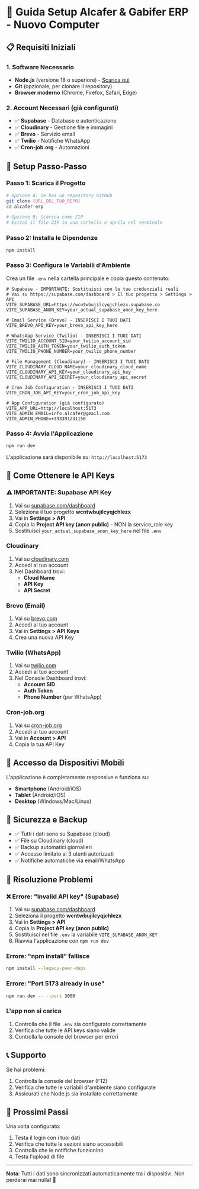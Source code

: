 # 🚀 Guida Setup Alcafer & Gabifer ERP - Nuovo Computer

## 📋 Requisiti Iniziali

### 1. Software Necessario
- **Node.js** (versione 18 o superiore) - [Scarica qui](https://nodejs.org)
- **Git** (opzionale, per clonare il repository)
- **Browser moderno** (Chrome, Firefox, Safari, Edge)

### 2. Account Necessari (già configurati)
- ✅ **Supabase** - Database e autenticazione
- ✅ **Cloudinary** - Gestione file e immagini
- ✅ **Brevo** - Servizio email
- ✅ **Twilio** - Notifiche WhatsApp
- ✅ **Cron-job.org** - Automazioni

## 🔧 Setup Passo-Passo

### Passo 1: Scarica il Progetto
```bash
# Opzione A: Se hai un repository GitHub
git clone [URL_DEL_TUO_REPO]
cd alcafer-erp

# Opzione B: Scarica come ZIP
# Estrai il file ZIP in una cartella e aprila nel terminale
```

### Passo 2: Installa le Dipendenze
```bash
npm install
```

### Passo 3: Configura le Variabili d'Ambiente
Crea un file `.env` nella cartella principale e copia questo contenuto:

```env
# Supabase - IMPORTANTE: Sostituisci con le tue credenziali reali
# Vai su https://supabase.com/dashboard > Il tuo progetto > Settings > API
VITE_SUPABASE_URL=https://wcntwbujilcyqjchlezx.supabase.co
VITE_SUPABASE_ANON_KEY=your_actual_supabase_anon_key_here

# Email Service (Brevo) - INSERISCI I TUOI DATI
VITE_BREVO_API_KEY=your_brevo_api_key_here

# WhatsApp Service (Twilio) - INSERISCI I TUOI DATI
VITE_TWILIO_ACCOUNT_SID=your_twilio_account_sid
VITE_TWILIO_AUTH_TOKEN=your_twilio_auth_token
VITE_TWILIO_PHONE_NUMBER=your_twilio_phone_number

# File Management (Cloudinary) - INSERISCI I TUOI DATI
VITE_CLOUDINARY_CLOUD_NAME=your_cloudinary_cloud_name
VITE_CLOUDINARY_API_KEY=your_cloudinary_api_key
VITE_CLOUDINARY_API_SECRET=your_cloudinary_api_secret

# Cron Job Configuration - INSERISCI I TUOI DATI
VITE_CRON_JOB_API_KEY=your_cron_job_api_key

# App Configuration (già configurato)
VITE_APP_URL=http://localhost:5173
VITE_ADMIN_EMAIL=info.alcafer@gmail.com
VITE_ADMIN_PHONE=+393391231150
```

### Passo 4: Avvia l'Applicazione
```bash
npm run dev
```

L'applicazione sarà disponibile su: `http://localhost:5173`

## 🔑 Come Ottenere le API Keys

### ⚠️ IMPORTANTE: Supabase API Key
1. Vai su [supabase.com/dashboard](https://supabase.com/dashboard)
2. Seleziona il tuo progetto **wcntwbujilcyqjchlezx**
3. Vai in **Settings > API**
4. Copia la **Project API key (anon public)** - NON la service_role key
5. Sostituisci `your_actual_supabase_anon_key_here` nel file `.env`

### Cloudinary
1. Vai su [cloudinary.com](https://cloudinary.com)
2. Accedi al tuo account
3. Nel Dashboard trovi:
   - **Cloud Name**
   - **API Key**
   - **API Secret**

### Brevo (Email)
1. Vai su [brevo.com](https://brevo.com)
2. Accedi al tuo account
3. Vai in **Settings > API Keys**
4. Crea una nuova API Key

### Twilio (WhatsApp)
1. Vai su [twilio.com](https://twilio.com)
2. Accedi al tuo account
3. Nel Console Dashboard trovi:
   - **Account SID**
   - **Auth Token**
   - **Phone Number** (per WhatsApp)

### Cron-job.org
1. Vai su [cron-job.org](https://cron-job.org)
2. Accedi al tuo account
3. Vai in **Account > API**
4. Copia la tua API Key

## 📱 Accesso da Dispositivi Mobili

L'applicazione è completamente responsive e funziona su:
- **Smartphone** (Android/iOS)
- **Tablet** (Android/iOS)
- **Desktop** (Windows/Mac/Linux)

## 🔐 Sicurezza e Backup

- ✅ Tutti i dati sono su Supabase (cloud)
- ✅ File su Cloudinary (cloud)
- ✅ Backup automatici giornalieri
- ✅ Accesso limitato ai 3 utenti autorizzati
- ✅ Notifiche automatiche via email/WhatsApp

## 🚨 Risoluzione Problemi

### ❌ Errore: "Invalid API key" (Supabase)
1. Vai su [supabase.com/dashboard](https://supabase.com/dashboard)
2. Seleziona il progetto **wcntwbujilcyqjchlezx**
3. Vai in **Settings > API**
4. Copia la **Project API key (anon public)**
5. Sostituisci nel file `.env` la variabile `VITE_SUPABASE_ANON_KEY`
6. Riavvia l'applicazione con `npm run dev`

### Errore: "npm install" fallisce
```bash
npm install --legacy-peer-deps
```

### Errore: "Port 5173 already in use"
```bash
npm run dev -- --port 3000
```

### L'app non si carica
1. Controlla che il file `.env` sia configurato correttamente
2. Verifica che tutte le API keys siano valide
3. Controlla la console del browser per errori

## 📞 Supporto

Se hai problemi:
1. Controlla la console del browser (F12)
2. Verifica che tutte le variabili d'ambiente siano configurate
3. Assicurati che Node.js sia installato correttamente

## 🎯 Prossimi Passi

Una volta configurato:
1. Testa il login con i tuoi dati
2. Verifica che tutte le sezioni siano accessibili
3. Controlla che le notifiche funzionino
4. Testa l'upload di file

---

**Nota**: Tutti i dati sono sincronizzati automaticamente tra i dispositivi. Non perderai mai nulla! 🚀